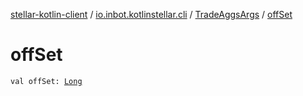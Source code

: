 [stellar-kotlin-client](../../index.md) / [io.inbot.kotlinstellar.cli](../index.md) / [TradeAggsArgs](index.md) / [offSet](./off-set.md)

# offSet

`val offSet: `[`Long`](https://kotlinlang.org/api/latest/jvm/stdlib/kotlin/-long/index.html)